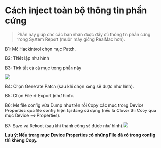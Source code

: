 # Cách inject toàn bộ thông tin phần cứng

> Phần này giúp cho các bạn nhận được đầy đủ thông tin phần cứng trong System Report (muốn máy giống RealMac hơn).

B1: Mở Hackintool chọn mục Patch.

B2: Thiết lập như hình 

B3: Tick tất cả cả mục trong phần này 

![](https://lh4.googleusercontent.com/aaSaoORc6pMsA4vHiVLFHohqtADgFNFzfPK-vI53ixYGqg3lXZaEE0dUbrZPstzsuqABx3HIgf-9T-LHni5LILOXNOSCXaNkGZkqGxJEKbb0secOmpSJzGhUyT5QyNCl3qNSh9da=s0)

B4: Chọn Generate Patch (sau khi chọn xong sẽ được như hình).

B5: Chọn File ⇒ Export (như hình).

B6: Mở file config vừa Dump như trên rồi Copy các mục trong Device Properties qua file config hiện tại đang sử dụng (nếu là Clover thì Copy qua mục Device ==> Properties).

B7: Save và Reboot (sau khi thành công sẽ được như hình).![](https://lh5.googleusercontent.com/KMEnYpTZoVpaJQxj1DkV3R391JitX_6IuttCo3pUL1KLvlQEz-1c4QgB11RtnFUJhlFR2u9Mv-u797UdYrvGtr8Hi3LmDbJ_8pgiyOnKPNHjpaqQTU8uPAC3ytR5G2a5OIQRHCFB=s0)

**Lưu ý: Nếu trong mục Device Properties có những File đã có trong config thì không Copy.**
